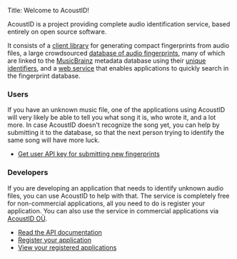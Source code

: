 Title: Welcome to AcoustID!

AcoustID is a project providing complete audio identification
service, based entirely on open source software.

It consists of a [client library](/chromaprint) for generating
compact fingerprints from audio files, a large crowdsourced
[database of audio fingerprints](/database), many of which are linked
to the [MusicBrainz](https://musicbrainz.org) metadata
database using their [unique identifiers](https://musicbrainz.org/doc/MusicBrainz_Identifier), and a [web service](/webservice)
that enables applications to quickly search in the fingerprint database.

<div class="row">

<div class="col-sm-6">
<h3>Users</h3>

<p>
    If you have an unknown music file, one of the applications using
    AcoustID will very likely be able to tell you what song it is,
    who wrote it, and a lot more. In case AcoustID doesn't recognize
    the song yet, you can help by submitting it to the database, so
    that the next person trying to identify the same song will
    have more luck.
</p>

<ul class="list-nopadding">
    <li><a href="/api-key">Get user API key for submitting new fingerprints</a></li>
</ul>


</div>

<div class="col-sm-6">
<h3>Developers</h3>

<p>
    If you are developing an application that needs to identify
    unknown audio files, you can use AcoustID to help with that.
    The service is completely free for non-commercial applications,
    all you need to do is register your application.
    You can also use the service in commercial applications via
    <a href="https://acoustid.biz">AcoustID OÜ</a>.
</p>

<ul class="list-nopadding">
    <li><a href="/webservice">Read the API documentation</a></li>
    <li><a href="/new-application">Register your application</a></li>
    <li><a href="/my-applications">View your registered applications</a></li>
</ul>

</div>

</div>
